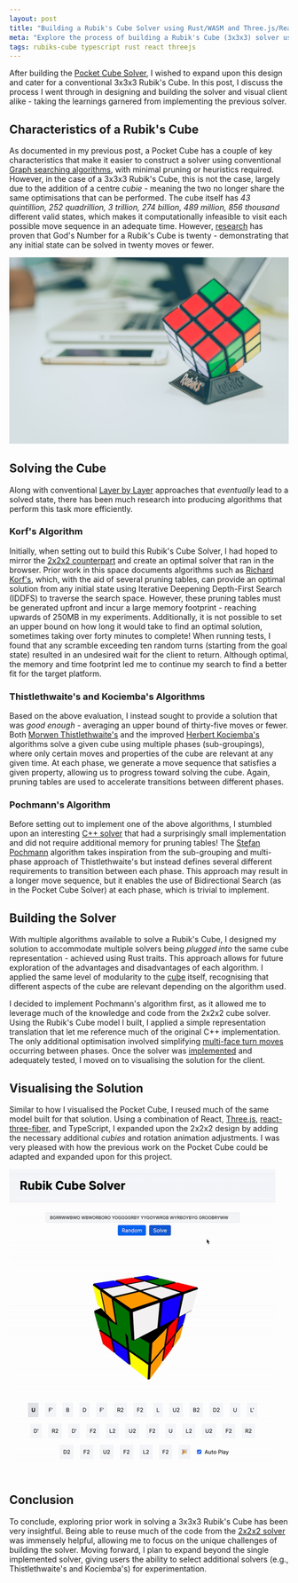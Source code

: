 ```yaml
---
layout: post
title: "Building a Rubik's Cube Solver using Rust/WASM and Three.js/React"
meta: "Explore the process of building a Rubik's Cube (3x3x3) solver using Rust, WebAssembly (WASM), Three.js, and React."
tags: rubiks-cube typescript rust react threejs
---
```


After building the [Pocket Cube Solver](https://eddmann.com/posts/building-an-optimal-pocket-cube-solver-using-rust-wasm-threejs-and-react/), I wished to expand upon this design and cater for a conventional 3x3x3 Rubik's Cube.
In this post, I discuss the process I went through in designing and building the solver and visual client alike - taking the learnings garnered from implementing the previous solver.

<!--more-->

## Characteristics of a Rubik's Cube

As documented in my previous post, a Pocket Cube has a couple of key characteristics that make it easier to construct a solver using conventional [Graph searching algorithms](https://en.wikipedia.org/wiki/Graph_traversal), with minimal pruning or heuristics required.
However, in the case of a 3x3x3 Rubik's Cube, this is not the case, largely due to the addition of a centre _cubie_ - meaning the two no longer share the same optimisations that can be performed.
The cube itself has _43 quintillion, 252 quadrillion, 3 trillion, 274 billion, 489 million, 856 thousand_ different valid states, which makes it computationally infeasible to visit each possible move sequence in an adequate time.
However, [research](http://www.cube20.org/) has proven that God's Number for a Rubik's Cube is twenty - demonstrating that any initial state can be solved in twenty moves or fewer.

![Characteristics of a Rubik's Cube](/uploads/building-a-rubik-cube-solver-using-rust-wasm-threejs-and-react/cube.jpg)

## Solving the Cube

Along with conventional [Layer by Layer](https://en.wikipedia.org/wiki/Layer_by_Layer) approaches that _eventually_ lead to a solved state, there has been much research into producing algorithms that perform this task more efficiently.

### Korf's Algorithm

Initially, when setting out to build this Rubik's Cube Solver, I had hoped to mirror the [2x2x2 counterpart](https://github.com/eddmann/pocket-cube-solver) and create an optimal solver that ran in the browser.
Prior work in this space documents algorithms such as [Richard Korf's](https://www.aaai.org/Papers/AAAI/1997/AAAI97-109.pdf), which, with the aid of several pruning tables, can provide an optimal solution from any initial state using Iterative Deepening Depth-First Search (IDDFS) to traverse the search space.
However, these pruning tables must be generated upfront and incur a large memory footprint - reaching upwards of 250MB in my experiments.
Additionally, it is not possible to set an upper bound on how long it would take to find an optimal solution, sometimes taking over forty minutes to complete!
When running tests, I found that any scramble exceeding ten random turns (starting from the goal state) resulted in an undesired wait for the client to return.
Although optimal, the memory and time footprint led me to continue my search to find a better fit for the target platform.

### Thistlethwaite's and Kociemba's Algorithms

Based on the above evaluation, I instead sought to provide a solution that was _good enough_ - averaging an upper bound of thirty-five moves or fewer.
Both [Morwen Thistlethwaite's](https://www.jaapsch.net/puzzles/thistle.htm) and the improved [Herbert Kociemba's](https://en.wikipedia.org/wiki/Optimal_solutions_for_Rubik%27s_Cube#Kociemba's_algorithm) algorithms solve a given cube using multiple phases (sub-groupings), where only certain moves and properties of the cube are relevant at any given time.
At each phase, we generate a move sequence that satisfies a given property, allowing us to progress toward solving the cube.
Again, pruning tables are used to accelerate transitions between different phases.

### Pochmann's Algorithm

Before setting out to implement one of the above algorithms, I stumbled upon an interesting [C++ solver](https://www.stefan-pochmann.info/spocc/other_stuff/tools/solver_thistlethwaite/solver_thistlethwaite_cpp.txt) that had a surprisingly small implementation and did not require additional memory for pruning tables!
The [Stefan Pochmann](https://www.stefan-pochmann.info/spocc/) algorithm takes inspiration from the sub-grouping and multi-phase approach of Thistlethwaite's but instead defines several different requirements to transition between each phase.
This approach may result in a longer move sequence, but it enables the use of Bidirectional Search (as in the Pocket Cube Solver) at each phase, which is trivial to implement.

## Building the Solver

With multiple algorithms available to solve a Rubik's Cube, I designed my solution to accommodate multiple solvers being _plugged into_ the same cube representation - achieved using Rust traits.
This approach allows for future exploration of the advantages and disadvantages of each algorithm.
I applied the same level of modularity to the [cube](https://github.com/eddmann/rubik-cube-solver/blob/main/solver/src/cube.rs) itself, recognising that different aspects of the cube are relevant depending on the algorithm used.

I decided to implement Pochmann's algorithm first, as it allowed me to leverage much of the knowledge and code from the 2x2x2 cube solver.
Using the Rubik's Cube model I built, I applied a simple representation translation that let me reference much of the original C++ implementation.
The only additional optimisation involved simplifying [multi-face turn moves](https://github.com/eddmann/rubik-cube-solver/blob/main/solver/src/pochmann_solver.rs#L302) occurring between phases.
Once the solver was [implemented](https://github.com/eddmann/rubik-cube-solver/blob/main/solver/src/pochmann_solver.rs) and adequately tested, I moved on to visualising the solution for the client.

## Visualising the Solution

Similar to how I visualised the Pocket Cube, I reused much of the same model built for that solution.
Using a combination of React, [Three.js](https://threejs.org/), [react-three-fiber](https://github.com/pmndrs/react-three-fiber), and TypeScript, I expanded upon the 2x2x2 design by adding the necessary additional _cubies_ and rotation animation adjustments.
I was very pleased with how the previous work on the Pocket Cube could be adapted and expanded upon for this project.

[![Visualising the Solution](/uploads/building-a-rubik-cube-solver-using-rust-wasm-threejs-and-react/solution.gif)](https://eddmann.com/rubik-cube-solver/)

## Conclusion

To conclude, exploring prior work in solving a 3x3x3 Rubik's Cube has been very insightful.
Being able to reuse much of the code from the [2x2x2 solver](https://eddmann.com/pocket-cube-solver/) was immensely helpful, allowing me to focus on the unique challenges of building the solver.
Moving forward, I plan to expand beyond the single implemented solver, giving users the ability to select additional solvers (e.g., Thistlethwaite's and Kociemba's) for experimentation.

